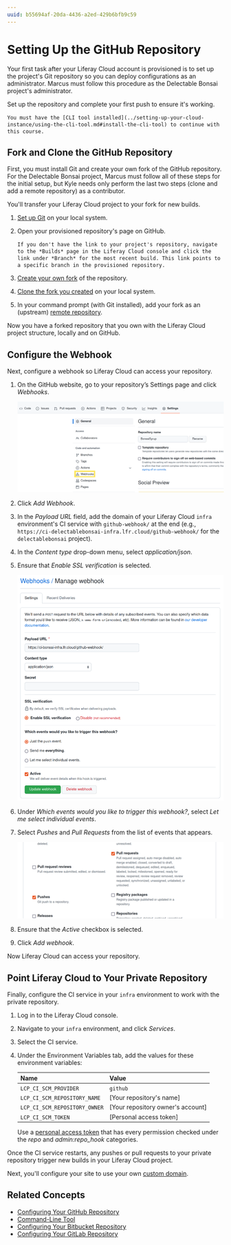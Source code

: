 ```yaml
---
uuid: b55694af-20da-4436-a2ed-429b6bfb9c59
---
```

# Setting Up the GitHub Repository

Your first task after your Liferay Cloud account is provisioned is to set up the project's Git repository so you can deploy configurations as an administrator. Marcus must follow this procedure as the Delectable Bonsai project's administrator.

Set up the repository and complete your first push to ensure it's working.

```{note}
You must have the [CLI tool installed](../setting-up-your-cloud-instance/using-the-cli-tool.md#install-the-cli-tool) to continue with this course.
```

## Fork and Clone the GitHub Repository

First, you must install Git and create your own fork of the GitHub repository. For the Delectable Bonsai project, Marcus must follow all of these steps for the initial setup, but Kyle needs only perform the last two steps (clone and add a remote repository) as a contributor.

You'll transfer your Liferay Cloud project to your fork for new builds.

1. [Set up Git](https://docs.github.com/en/get-started/quickstart/set-up-git) on your local system.

1. Open your provisioned repository's page on GitHub.

   ```{tip}
   If you don't have the link to your project's repository, navigate to the *Builds* page in the Liferay Cloud console and click the link under *Branch* for the most recent build. This link points to a specific branch in the provisioned repository.
   ```

1. [Create your own fork](https://docs.github.com/en/get-started/quickstart/fork-a-repo) of the repository.

1. [Clone the fork you created](https://docs.github.com/en/repositories/creating-and-managing-repositories/cloning-a-repository) on your local system.

1. In your command prompt (with Git installed), add your fork as an (upstream) [remote repository](https://docs.github.com/en/pull-requests/collaborating-with-pull-requests/working-with-forks/configuring-a-remote-repository-for-a-fork).

Now you have a forked repository that you own with the Liferay Cloud project structure, locally and on GitHub.

## Configure the Webhook

Next, configure a webhook so Liferay Cloud can access your repository.

1. On the GitHub website, go to your repository’s Settings page and click *Webhooks*.

   ![Configure the webhook via your GitHub repository's Settings page.](./setting-up-the-github-repository/images/02.png)

1. Click *Add Webhook*.

1. In the *Payload URL* field, add the domain of your Liferay Cloud `infra` environment's CI service with `github-webhook/` at the end (e.g., `https://ci-delectablebonsai-infra.lfr.cloud/github-webhook/` for the `delectablebonsai` project).

1. In the *Content type* drop-down menu, select *application/json*.

1. Ensure that *Enable SSL verification* is selected.

   ![Fill out the form for the new webhook and finish by selecting the events that trigger it.](./setting-up-the-github-repository/images/03.png)

1. Under *Which events would you like to trigger this webhook?*, select *Let me select individual events*.

1. Select *Pushes* and *Pull Requests* from the list of events that appears.

   ![Select pushes and pull requests so that they trigger builds in your Liferay Cloud project.](./setting-up-the-github-repository/images/04.png)

1. Ensure that the *Active* checkbox is selected.

1. Click *Add webhook*.

Now Liferay Cloud can access your repository. 

## Point Liferay Cloud to Your Private Repository

Finally, configure the CI service in your `infra` environment to work with the private repository.

1. Log in to the Liferay Cloud console.

1. Navigate to your `infra` environment, and click *Services*.

1. Select the CI service.

1. Under the Environment Variables tab, add the values for these environment variables:

    | **Name** | **Value** |
    | :--- | :--- |
    | `LCP_CI_SCM_PROVIDER` | `github` |
    | `LCP_CI_SCM_REPOSITORY_NAME` | [Your repository's name] |
    | `LCP_CI_SCM_REPOSITORY_OWNER` | [Your repository owner's account] |
    | `LCP_CI_SCM_TOKEN` | [Personal access token] |

    Use a [personal access token](https://docs.github.com/en/authentication/keeping-your-account-and-data-secure/creating-a-personal-access-token) that has every permission checked under the *repo* and *admin:repo_hook* categories.

Once the CI service restarts, any pushes or pull requests to your private repository trigger new builds in your Liferay Cloud project.

Next, you'll configure your site to use your own [custom domain](./configuring-your-sites-domain.md).

## Related Concepts

* [Configuring Your GitHub Repository](https://learn.liferay.com/w/liferay-cloud/getting-started/configuring-your-github-repository)
* [Command-Line Tool](https://learn.liferay.com/w/liferay-cloud/reference/command-line-tool)
* [Configuring Your Bitbucket Repository](https://learn.liferay.com/w/liferay-cloud/getting-started/configuring-your-bitbucket-repository)
* [Configuring Your GitLab Repository](https://learn.liferay.com/w/liferay-cloud/getting-started/configuring-your-gitlab-repository)
